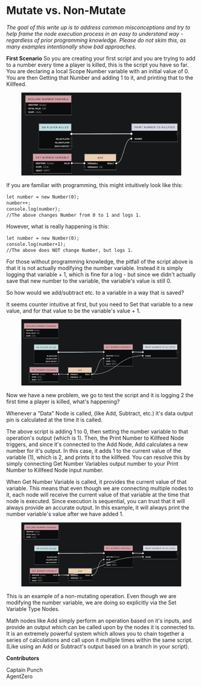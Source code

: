 # Mutate vs. Non-Mutate

_The goal of this write up is to address common misconceptions and try to help frame the node execution process in an easy to understand way - regardless of prior programming knowledge. Please do not skim this, as many examples intentionally show bad approaches._

**First Scenario** So you are creating your first script and you are trying to add to a number every time a player is killed, this is the script you have so far. You are declaring a local Scope Number variable with an initial value of 0. You are then Getting that Number and adding 1 to it, and printing that to the Killfeed.

<figure><img src="../../../.gitbook/assets/mutate-vs-non-mutate-1.png" alt=""><figcaption></figcaption></figure>

If you are familiar with programming, this might intuitively look like this:

```
let number = new Number(0);
number++;
console.log(number);
//The above changes Number from 0 to 1 and logs 1.
```

However, what is really happening is this:

```
let number = new Number(0);
console.log(number+1);
//The above does NOT change Number, but logs 1.
```

For those without programming knowledge, the pitfall of the script above is that it is not actually modifying the number variable. Instead it is simply logging that variable + 1, which is fine for a log - but since we didn't actually save that new number to the variable, the variable's value is still 0.

So how would we add/subtract etc. to a variable in a way that is saved?

It seems counter intuitive at first, but you need to Set that variable to a new value, and for that value to be the variable's value + 1.

<figure><img src="../../../.gitbook/assets/mutate-vs-non-mutate.png" alt=""><figcaption></figcaption></figure>

Now we have a new problem, we go to test the script and it is logging 2 the first time a player is killed, what's happening?

Whenever a "Data" Node is called, (like Add, Subtract, etc.) it's data output pin is calculated at the time it is called.

The above script is adding 1 to 0, then setting the number variable to that operation's output (which is 1). Then, the Print Number to Killfeed Node triggers, and since it's connected to the Add Node, Add calculates a new number for it's output. In this case, it adds 1 to the current value of the variable (1), which is 2, and prints it to the killfeed. You can resolve this by simply connecting Get Number Variables output number to your Print Number to Killfeed Node input number.

When Get Number Variable is called, it provides the current value of that variable. This means that even though we are connecting multiple nodes to it, each node will receive the current value of that variable at the time that node is executed. Since execution is sequential, you can trust that it will always provide an accurate output. In this example, it will always print the number variable's value after we have added 1.

<figure><img src="../../../.gitbook/assets/mutate-vs-non-mutate-3.png" alt=""><figcaption></figcaption></figure>

This is an example of a non-mutating operation. Even though we are modifying the number variable, we are doing so explicitly via the Set Variable Type Nodes.

Math nodes like Add simply perform an operation based on it's inputs, and provide an output which can be called upon by the nodes it is connected to. It is an extremely powerful system which allows you to chain together a series of calculations and call upon it multiple times within the same script. (Like using an Add or Subtract's output based on a branch in your script).

**Contributors**

Captain Punch\
AgentZero
